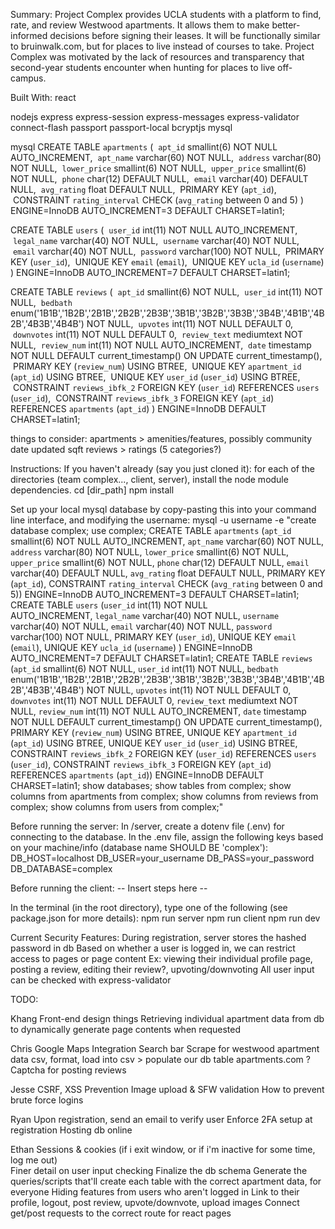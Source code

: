 Summary:
Project Complex provides UCLA students with a platform to find, rate, and review Westwood apartments. It allows them to make better-informed decisions before signing their leases. It will be functionally similar to bruinwalk.com, but for places to live instead of courses to take. Project Complex was motivated by the lack of resources and transparency that second-year students encounter when hunting for places to live off-campus.

Built With:
react

nodejs
  express
  express-session
  express-messages
  express-validator
  connect-flash
  passport
  passport-local
  bcryptjs
  mysql

mysql
  CREATE TABLE `apartments` (
   `apt_id` smallint(6) NOT NULL AUTO_INCREMENT,
   `apt_name` varchar(60) NOT NULL,
   `address` varchar(80) NOT NULL,
   `lower_price` smallint(6) NOT NULL,
   `upper_price` smallint(6) NOT NULL,
   `phone` char(12) DEFAULT NULL,
   `email` varchar(40) DEFAULT NULL,
   `avg_rating` float DEFAULT NULL,
   PRIMARY KEY (`apt_id`),
   CONSTRAINT `rating_interval` CHECK (`avg_rating` between 0 and 5)
  ) ENGINE=InnoDB AUTO_INCREMENT=3 DEFAULT CHARSET=latin1;

  CREATE TABLE `users` (
   `user_id` int(11) NOT NULL AUTO_INCREMENT,
   `legal_name` varchar(40) NOT NULL,
   `username` varchar(40) NOT NULL,
   `email` varchar(40) NOT NULL,
   `password` varchar(100) NOT NULL,
   PRIMARY KEY (`user_id`),
   UNIQUE KEY `email` (`email`),
   UNIQUE KEY `ucla_id` (`username`)
  ) ENGINE=InnoDB AUTO_INCREMENT=7 DEFAULT CHARSET=latin1;	

  CREATE TABLE `reviews` (
   `apt_id` smallint(6) NOT NULL,
   `user_id` int(11) NOT NULL,
   `bedbath` enum('1B1B','1B2B','2B1B','2B2B','2B3B','3B1B','3B2B','3B3B','3B4B','4B1B','4B2B','4B3B','4B4B') NOT NULL,
   `upvotes` int(11) NOT NULL DEFAULT 0,
   `downvotes` int(11) NOT NULL DEFAULT 0,
   `review_text` mediumtext NOT NULL,
   `review_num` int(11) NOT NULL AUTO_INCREMENT,
   `date` timestamp NOT NULL DEFAULT current_timestamp() ON UPDATE current_timestamp(),
   PRIMARY KEY (`review_num`) USING BTREE,
   UNIQUE KEY `apartment_id` (`apt_id`) USING BTREE,
   UNIQUE KEY `user_id` (`user_id`) USING BTREE,
   CONSTRAINT `reviews_ibfk_2` FOREIGN KEY (`user_id`) REFERENCES `users` (`user_id`),
   CONSTRAINT `reviews_ibfk_3` FOREIGN KEY (`apt_id`) REFERENCES `apartments` (`apt_id`)
  ) ENGINE=InnoDB DEFAULT CHARSET=latin1;

things to consider:
  apartments >
    amenities/features, possibly community
    date updated
    sqft
  reviews >
    ratings (5 categories?)


Instructions:
If you haven't already (say you just cloned it): for each of the directories (team complex..., client, server), install the node module dependencies.
  cd [dir_path]
  npm install

Set up your local mysql database by copy-pasting this into your command line interface, and modifying the username:
mysql -u username -e "create database complex; use complex; CREATE TABLE `apartments` (`apt_id` smallint(6) NOT NULL AUTO_INCREMENT, `apt_name` varchar(60) NOT NULL, `address` varchar(80) NOT NULL, `lower_price` smallint(6) NOT NULL, `upper_price` smallint(6) NOT NULL, `phone` char(12) DEFAULT NULL, `email` varchar(40) DEFAULT NULL, `avg_rating` float DEFAULT NULL, PRIMARY KEY (`apt_id`), CONSTRAINT `rating_interval` CHECK (`avg_rating` between 0 and 5)) ENGINE=InnoDB AUTO_INCREMENT=3 DEFAULT CHARSET=latin1; CREATE TABLE `users` (`user_id` int(11) NOT NULL AUTO_INCREMENT, `legal_name` varchar(40) NOT NULL, `username` varchar(40) NOT NULL, `email` varchar(40) NOT NULL, `password` varchar(100) NOT NULL, PRIMARY KEY (`user_id`), UNIQUE KEY `email` (`email`), UNIQUE KEY `ucla_id` (`username`) ) ENGINE=InnoDB AUTO_INCREMENT=7 DEFAULT CHARSET=latin1; CREATE TABLE `reviews` (`apt_id` smallint(6) NOT NULL, `user_id` int(11) NOT NULL, `bedbath` enum('1B1B','1B2B','2B1B','2B2B','2B3B','3B1B','3B2B','3B3B','3B4B','4B1B','4B2B','4B3B','4B4B') NOT NULL, `upvotes` int(11) NOT NULL DEFAULT 0, `downvotes` int(11) NOT NULL DEFAULT 0, `review_text` mediumtext NOT NULL, `review_num` int(11) NOT NULL AUTO_INCREMENT, `date` timestamp NOT NULL DEFAULT current_timestamp() ON UPDATE current_timestamp(), PRIMARY KEY (`review_num`) USING BTREE, UNIQUE KEY `apartment_id` (`apt_id`) USING BTREE, UNIQUE KEY `user_id` (`user_id`) USING BTREE, CONSTRAINT `reviews_ibfk_2` FOREIGN KEY (`user_id`) REFERENCES `users` (`user_id`), CONSTRAINT `reviews_ibfk_3` FOREIGN KEY (`apt_id`) REFERENCES `apartments` (`apt_id`)) ENGINE=InnoDB DEFAULT CHARSET=latin1; show databases; show tables from complex; show columns from apartments from complex; show columns from reviews from complex; show columns from users from complex;"


Before running the server:
  In /server, create a dotenv file (.env) for connecting to the database. In the .env file, assign the following keys based on your machine/info (database name SHOULD BE 'complex'):
    DB_HOST=localhost
    DB_USER=your_username
    DB_PASS=your_password
    DB_DATABASE=complex

Before running the client:
  -- Insert steps here --

In the terminal (in the root directory), type one of the following (see package.json for more details):
  npm run server
  npm run client 
  npm run dev

Current Security Features:
  During registration, server stores the hashed password in db 
  Based on whether a user is logged in, we can restrict access to pages or page content 
    Ex: viewing their individual profile page, posting a review, editing their review?, upvoting/downvoting 
  All user input can be checked with express-validator 

TODO:

Khang
  Front-end design things
  Retrieving individual apartment data from db to dynamically generate page contents when requested

Chris
  Google Maps Integration
  Search bar
  Scrape for westwood apartment data csv, format, load into csv > populate our db table
    apartments.com ?
  Captcha for posting reviews

Jesse
  CSRF, XSS Prevention
  Image upload & SFW validation
  How to prevent brute force logins

Ryan
  Upon registration, send an email to verify user
  Enforce 2FA setup at registration
  Hosting db online

Ethan
  Sessions & cookies (if i exit window, or if i'm inactive for some time, log me out)  
  Finer detail on user input checking
  Finalize the db schema
    Generate the queries/scripts that'll create each table with the correct apartment data, for everyone
  Hiding features from users who aren't logged in
    Link to their profile, logout, post review, upvote/downvote, upload images
  Connect get/post requests to the correct route for react pages
